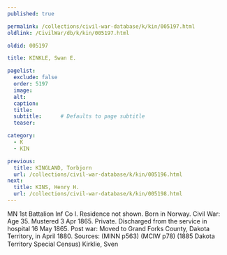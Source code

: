 ```yaml
---
published: true

permalink: /collections/civil-war-database/k/kin/005197.html
oldlink: /CivilWar/db/k/kin/005197.html

oldid: 005197

title: KINKLE, Swan E.

pagelist:
  exclude: false
  order: 5197
  image: 
  alt:
  caption:
  title:
  subtitle:      # Defaults to page subtitle
  teaser:

category: 
  - K 
  - KIN

previous:
  title: KINGLAND, Torbjorn
  url: /collections/civil-war-database/k/kin/005196.html  
next:
  title: KINS, Henry H.
  url: /collections/civil-war-database/k/kin/005198.html   
---
```

MN 1st Battalion Inf Co I. Residence not shown. Born in Norway. Civil War: Age 35. Mustered 3 Apr 1865. Private. Discharged from the service in hospital 16 May 1865. Post war: Moved to Grand Forks County, Dakota Territory, in April 1880. Sources: (MINN p563) (MCIW p78) (1885 Dakota Territory Special Census) &#147;Kirklie, Sven&#148;